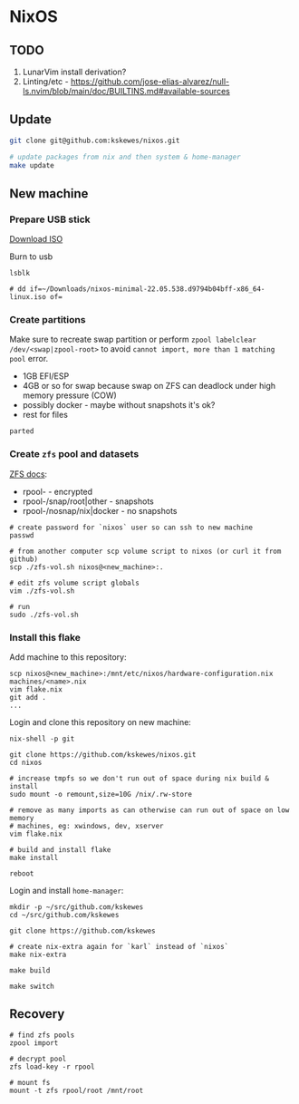 # NixOS

## TODO

1. LunarVim install derivation?
1. Linting/etc - https://github.com/jose-elias-alvarez/null-ls.nvim/blob/main/doc/BUILTINS.md#available-sources

## Update

```sh
git clone git@github.com:kskewes/nixos.git

# update packages from nix and then system & home-manager
make update
```

## New machine

### Prepare USB stick

[Download ISO](https://nixos.org/download.html)

Burn to usb

```
lsblk

# dd if=~/Downloads/nixos-minimal-22.05.538.d9794b04bff-x86_64-linux.iso of=
```

### Create partitions

Make sure to recreate swap partition or perform `zpool labelclear /dev/<swap|zpool-root>` to avoid `cannot import, more than 1 matching pool` error.

- 1GB EFI/ESP
- 4GB or so for swap because swap on ZFS can deadlock under high memory pressure
  (COW)
- possibly docker - maybe without snapshots it's ok?
- rest for files

```
parted
```

### Create `zfs` pool and datasets

[ZFS docs](https://nixos.wiki/wiki/ZFS#How_to_install_NixOS_on_a_ZFS_root_filesystem):

- rpool-<machine> - encrypted
- rpool-<machine>/snap/root|other - snapshots
- rpool-<machine>/nosnap/nix|docker - no snapshots

```
# create password for `nixos` user so can ssh to new machine
passwd

# from another computer scp volume script to nixos (or curl it from github)
scp ./zfs-vol.sh nixos@<new_machine>:.

# edit zfs volume script globals
vim ./zfs-vol.sh

# run
sudo ./zfs-vol.sh
```

### Install this flake

Add machine to this repository:

```
scp nixos@<new_machine>:/mnt/etc/nixos/hardware-configuration.nix machines/<name>.nix
vim flake.nix
git add .
...
```

Login and clone this repository on new machine:

```
nix-shell -p git

git clone https://github.com/kskewes/nixos.git
cd nixos

# increase tmpfs so we don't run out of space during nix build & install
sudo mount -o remount,size=10G /nix/.rw-store

# remove as many imports as can otherwise can run out of space on low memory
# machines, eg: xwindows, dev, xserver
vim flake.nix

# build and install flake
make install

reboot
```

Login and install `home-manager`:

```
mkdir -p ~/src/github.com/kskewes
cd ~/src/github.com/kskewes

git clone https://github.com/kskewes

# create nix-extra again for `karl` instead of `nixos`
make nix-extra

make build

make switch
```

## Recovery

```
# find zfs pools
zpool import

# decrypt pool
zfs load-key -r rpool

# mount fs
mount -t zfs rpool/root /mnt/root
```
